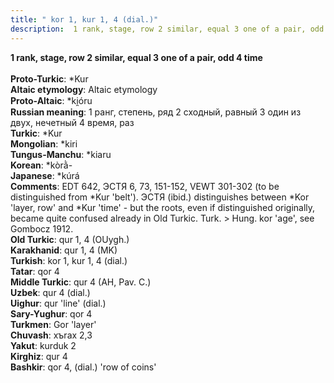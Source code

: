 ```yaml
---
title: " kor 1, kur 1, 4 (dial.)"
description:  1 rank, stage, row 2 similar, equal 3 one of a pair, odd 4 time
---
```

<strong> 1 rank, stage, row 2 similar, equal 3 one of a pair, odd 4 time</strong><br><br>
<strong>Proto-Turkic</strong>:  *Kur<br>
<strong>Altaic etymology</strong>:  Altaic etymology<br>
<strong> Proto-Altaic</strong>:  *ki̯óru<br>
<strong>Russian meaning</strong>:  1 ранг, степень, ряд 2 сходный, равный 3 один из двух, нечетный 4 время, раз<br>
<strong>Turkic</strong>:  *Kur<br>
<strong>Mongolian</strong>:  *kiri<br>
<strong>Tungus-Manchu</strong>:  *kiaru<br>
<strong>Korean</strong>:  *kòrằ-<br>
<strong>Japanese</strong>:  *kúrá<br>
<strong>Comments</strong>:  EDT 642, ЭСТЯ 6, 73, 151-152, VEWT 301-302 (to be distinguished from *Kur 'belt'). ЭСТЯ (ibid.) distinguishes between *Kor 'layer, row' and *Kur 'time' - but the roots, even if distinguished originally, became quite confused already in Old Turkic. Turk. > Hung. kor 'age', see Gombocz 1912.<br>
<strong>Old Turkic</strong>:  qur 1, 4 (OUygh.)<br>
<strong>Karakhanid</strong>:  qur 1, 4 (MK)<br>
<strong>Turkish</strong>:  kor 1, kur 1, 4 (dial.)<br>
<strong>Tatar</strong>:  qor 4<br>
<strong>Middle Turkic</strong>:  qur 4 (AH, Pav. C.)<br>
<strong>Uzbek</strong>:  qur 4 (dial.)<br>
<strong>Uighur</strong>:  qur 'line' (dial.)<br>
<strong>Sary-Yughur</strong>:  qor 4<br>
<strong>Turkmen</strong>:  Gor 'layer'<br>
<strong>Chuvash</strong>:  xъrax 2,3<br>
<strong>Yakut</strong>:  kurduk 2<br>
<strong>Kirghiz</strong>:  qur 4<br>
<strong>Bashkir</strong>:  qor 4, (dial.) 'row of coins'<br>


